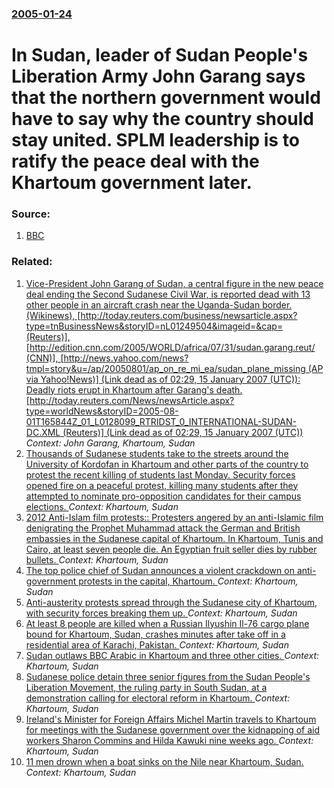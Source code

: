 ### [2005-01-24](/news/2005/01/24/index.md)

#  In Sudan, leader of Sudan People's Liberation Army John Garang says that the northern government would have to say why the country should stay united. SPLM leadership is to ratify the peace deal with the Khartoum government later. 




### Source:

1. [BBC](http://news.bbc.co.uk/2/hi/africa/4200375.stm)

### Related:

1. [ Vice-President John Garang of Sudan, a central figure in the new peace deal ending the Second Sudanese Civil War, is reported dead with 13 other people in an aircraft crash near the Uganda-Sudan border. (Wikinews), [http://today.reuters.com/business/newsarticle.aspx?type=tnBusinessNews&storyID=nL01249504&imageid=&cap= (Reuters)], [http://edition.cnn.com/2005/WORLD/africa/07/31/sudan.garang.reut/ (CNN)], [http://news.yahoo.com/news?tmpl=story&u=/ap/20050801/ap_on_re_mi_ea/sudan_plane_missing (AP via Yahoo!News)] (Link dead as of 02:29, 15 January 2007 (UTC)): Deadly riots erupt in Khartoum after Garang's death. [http://today.reuters.com/News/newsArticle.aspx?type=worldNews&storyID=2005-08-01T165844Z_01_L0128099_RTRIDST_0_INTERNATIONAL-SUDAN-DC.XML (Reuters)] (Link dead as of 02:29, 15 January 2007 (UTC))](/news/2005/08/1/vice-president-john-garang-of-sudan-a-central-figure-in-the-new-peace-deal-ending-the-second-sudanese-civil-war-is-reported-dead-with-13.md) _Context: John Garang, Khartoum, Sudan_
2. [Thousands of Sudanese students take to the streets around the University of Kordofan in Khartoum and other parts of the country to protest the recent killing of students last Monday. Security forces opened fire on a peaceful protest, killing many students after they attempted to nominate pro-opposition candidates for their campus elections. ](/news/2016/04/22/thousands-of-sudanese-students-take-to-the-streets-around-the-university-of-kordofan-in-khartoum-and-other-parts-of-the-country-to-protest-t.md) _Context: Khartoum, Sudan_
3. [2012 Anti-Islam film protests:: Protesters angered by an anti-Islamic film denigrating the Prophet Muhammad attack the German and British embassies in the Sudanese capital of Khartoum. In Khartoum, Tunis and Cairo, at least seven people die. An Egyptian fruit seller dies by rubber bullets. ](/news/2012/09/14/2012-anti-islam-film-protests-protesters-angered-by-an-anti-islamic-film-denigrating-the-prophet-muhammad-attack-the-german-and-british-em.md) _Context: Khartoum, Sudan_
4. [The top police chief of Sudan announces a violent crackdown on anti-government protests in the capital, Khartoum. ](/news/2012/06/26/the-top-police-chief-of-sudan-announces-a-violent-crackdown-on-anti-government-protests-in-the-capital-khartoum.md) _Context: Khartoum, Sudan_
5. [Anti-austerity protests spread through the Sudanese city of Khartoum, with security forces breaking them up. ](/news/2012/06/22/anti-austerity-protests-spread-through-the-sudanese-city-of-khartoum-with-security-forces-breaking-them-up.md) _Context: Khartoum, Sudan_
6. [At least 8 people are killed when a Russian Ilyushin Il-76 cargo plane bound for Khartoum, Sudan, crashes minutes after take off in a residential area of Karachi, Pakistan. ](/news/2010/11/28/at-least-8-people-are-killed-when-a-russian-ilyushin-il-76-cargo-plane-bound-for-khartoum-sudan-crashes-minutes-after-take-off-in-a-reside.md) _Context: Khartoum, Sudan_
7. [Sudan outlaws BBC Arabic in Khartoum and three other cities. ](/news/2010/08/9/sudan-outlaws-bbc-arabic-in-khartoum-and-three-other-cities.md) _Context: Khartoum, Sudan_
8. [ Sudanese police detain three senior figures from the Sudan People's Liberation Movement, the ruling party in South Sudan, at a demonstration calling for electoral reform in Khartoum. ](/news/2009/12/7/sudanese-police-detain-three-senior-figures-from-the-sudan-people-s-liberation-movement-the-ruling-party-in-south-sudan-at-a-demonstratio.md) _Context: Khartoum, Sudan_
9. [ Ireland's Minister for Foreign Affairs Michel Martin travels to Khartoum for meetings with the Sudanese government over the kidnapping of aid workers Sharon Commins and Hilda Kawuki nine weeks ago. ](/news/2009/09/5/ireland-s-minister-for-foreign-affairs-micheal-martin-travels-to-khartoum-for-meetings-with-the-sudanese-government-over-the-kidnapping-of.md) _Context: Khartoum, Sudan_
10. [ 11 men drown when a boat sinks on the Nile near Khartoum, Sudan. ](/news/2009/08/5/11-men-drown-when-a-boat-sinks-on-the-nile-near-khartoum-sudan.md) _Context: Khartoum, Sudan_
